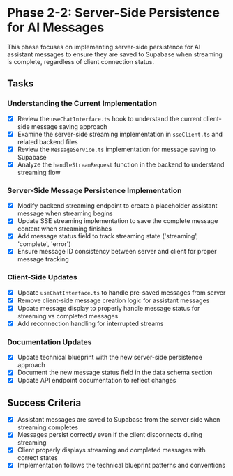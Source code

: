 # Phase 2-2: Server-Side Persistence for AI Messages

This phase focuses on implementing server-side persistence for AI assistant messages to ensure they are saved to Supabase when streaming is complete, regardless of client connection status.

## Tasks

### Understanding the Current Implementation
- [x] Review the `useChatInterface.ts` hook to understand the current client-side message saving approach
- [x] Examine the server-side streaming implementation in `sseClient.ts` and related backend files
- [x] Review the `MessageService.ts` implementation for message saving to Supabase
- [x] Analyze the `handleStreamRequest` function in the backend to understand streaming flow

### Server-Side Message Persistence Implementation
- [x] Modify backend streaming endpoint to create a placeholder assistant message when streaming begins
- [x] Update SSE streaming implementation to save the complete message content when streaming finishes
- [x] Add message status field to track streaming state ('streaming', 'complete', 'error')
- [x] Ensure message ID consistency between server and client for proper message tracking

### Client-Side Updates
- [x] Update `useChatInterface.ts` to handle pre-saved messages from server
- [x] Remove client-side message creation logic for assistant messages
- [x] Update message display to properly handle message status for streaming vs completed messages
- [x] Add reconnection handling for interrupted streams

### Documentation Updates
- [x] Update technical blueprint with the new server-side persistence approach
- [x] Document the new message status field in the data schema section
- [x] Update API endpoint documentation to reflect changes

## Success Criteria
- [x] Assistant messages are saved to Supabase from the server side when streaming completes
- [x] Messages persist correctly even if the client disconnects during streaming
- [x] Client properly displays streaming and completed messages with correct states
- [x] Implementation follows the technical blueprint patterns and conventions 